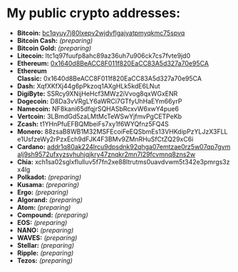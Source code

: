 # My public crypto addresses:

-   **Bitcoin:** [bc1qyuy7j80lxepv2wjdvflgajyatpmyqkmc75spvq](https://www.blockchain.com/btc/address/bc1qyuy7j80lxepv2wjdvflgajyatpmyqkmc75spvq)
-   **Bitcoin Cash:** *(preparing)*
-   **Bitcoin Gold:** *(preparing)*
-   **Litecoin:** ltc1q97fuufp8ahc89az36uh7u906ck7cs7fvte9jd0
-   **Ethereum:** [0x1640d8BeACC8F011f820EaCC83A5d327a70e95CA](https://etherscan.io/address/0x1640d8BeACC8F011f820EaCC83A5d327a70e95CA)
-   **Ethereum Classic:** 0x1640d8BeACC8F011f820EaCC83A5d327a70e95CA
-   **Dash:** XqfXKfXj44g6pPkzoq1AXgHLk5kdE6LNut
-   **DigiByte:** SSRcy9XNijHeHcf3MWz2iVvog8qxWGxENR
-   **Dogecoin:** D8Da3vVRgLY6aWRCi7GTfyUhHaEYm66yrP
-   **Namecoin:** NF8kani65dfqjrSQHASbRcxvW6xwY4pue6
-   **Vertcoin:** 3LBmdGd5zaLMtMcTeWSwYjfmvPgCETPeKb
-   **Zcash:** t1YHnPfuEFBQMbeiFs7xy1f6WYQfnz5FQ4S
-   **Monero:** 88zsaB8WB1M32MSFEcoiFeEQSbmEs13VHKdipPzYLJzX3FLLe1UsfzeWy2rPzxEch9dFJK4F3BMv9ZMnRHuSfCtZQ29xC6i
-   **Cardano:** [addr1q80ak224lrcu9dpsdnk92qhga07emtzae0rz5w07qp7gvmalj9sh9572ufxyzsvhuhjqjkry47znqkr2mn7l29fcvmnq8zns2w](https://cardanoscan.io/address/01dfdb2955f8f1c2b4306cec5502e8ebfd9dac5dcbc62a39fe007c866fbf916172d3cae24c414197e5e4095864af8530586adcfdf5153866e6)
-   **Chia:** xch1sa02sglxflulluv5f7fn2xe88ltrutms0uavdvwm5t342e3pmrgs3zx4lg
-   **Polkadot:** *(preparing)*
-   **Kusama:** *(preparing)*
-   **Ergo:** *(preparing)*
-   **Algorand:** *(preparing)*
-   **Atom:** *(preparing)*
-   **Compound:** *(preparing)*
-   **EOS:** *(preparing)*
-   **NANO:** *(preparing)*
-   **WAVES:** *(preparing)*
-   **Stellar:** *(preparing)*
-   **Ripple:** *(preparing)*
-   **Tezos:** *(preparing)*

<!-- !!! Verify the addresses after the transfer -->
